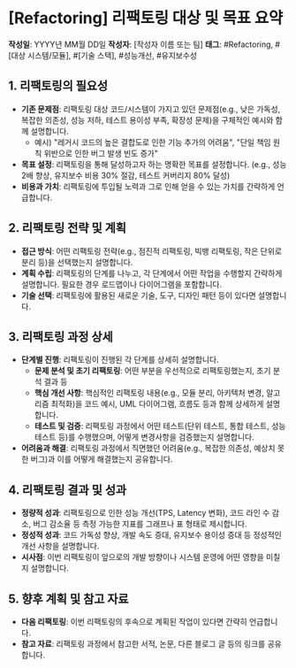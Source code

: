 # [Refactoring] 리팩토링 대상 및 목표 요약

**작성일**: YYYY년 MM월 DD일
**작성자**: [작성자 이름 또는 팀]
**태그**: #Refactoring, #[대상 시스템/모듈], #[기술 스택], #성능개선, #유지보수성

## 1. 리팩토링의 필요성

* **기존 문제점**: 리팩토링 대상 코드/시스템이 가지고 있던 문제점(e.g., 낮은 가독성, 복잡한 의존성, 성능 저하, 테스트 용이성 부족, 확장성 문제)을 구체적인 예시와 함께 설명합니다.
    * 예시) "레거시 코드의 높은 결합도로 인한 기능 추가의 어려움", "단일 책임 원칙 위반으로 인한 버그 발생 빈도 증가"
* **목표 설정**: 리팩토링을 통해 달성하고자 하는 명확한 목표를 설정합니다. (e.g., 성능 2배 향상, 유지보수 비용 30% 절감, 테스트 커버리지 80% 달성)
* **비용과 가치**: 리팩토링에 투입될 노력과 그로 인해 얻을 수 있는 가치를 간략하게 언급합니다.

## 2. 리팩토링 전략 및 계획

* **접근 방식**: 어떤 리팩토링 전략(e.g., 점진적 리팩토링, 빅뱅 리팩토링, 작은 단위로 분리 등)을 선택했는지 설명합니다.
* **계획 수립**: 리팩토링의 단계를 나누고, 각 단계에서 어떤 작업을 수행할지 간략하게 설명합니다. 필요한 경우 로드맵이나 다이어그램을 포함합니다.
* **기술 선택**: 리팩토링에 활용된 새로운 기술, 도구, 디자인 패턴 등이 있다면 설명합니다.

## 3. 리팩토링 과정 상세

* **단계별 진행**: 리팩토링이 진행된 각 단계를 상세히 설명합니다.
    * **문제 분석 및 초기 리팩토링**: 어떤 부분을 우선적으로 리팩토링했는지, 초기 분석 결과 등
    * **핵심 개선 사항**: 핵심적인 리팩토링 내용(e.g., 모듈 분리, 아키텍처 변경, 알고리즘 최적화)을 코드 예시, UML 다이어그램, 흐름도 등과 함께 상세하게 설명합니다.
    * **테스트 및 검증**: 리팩토링 과정에서 어떤 테스트(단위 테스트, 통합 테스트, 성능 테스트 등)를 수행했으며, 어떻게 변경사항을 검증했는지 설명합니다.
* **어려움과 해결**: 리팩토링 과정에서 직면했던 어려움(e.g., 복잡한 의존성, 예상치 못한 버그)과 이를 어떻게 해결했는지 공유합니다.

## 4. 리팩토링 결과 및 성과

* **정량적 성과**: 리팩토링으로 인한 성능 개선(TPS, Latency 변화), 코드 라인 수 감소, 버그 감소율 등 측정 가능한 지표를 그래프나 표 형태로 제시합니다.
* **정성적 성과**: 코드 가독성 향상, 개발 속도 증대, 유지보수 용이성 증대 등 정성적인 개선 사항을 설명합니다.
* **시사점**: 이번 리팩토링이 앞으로의 개발 방향이나 시스템 운영에 어떤 영향을 미칠지 설명합니다.

## 5. 향후 계획 및 참고 자료

* **다음 리팩토링**: 이번 리팩토링의 후속으로 계획된 작업이 있다면 간략히 언급합니다.
* **참고 자료**: 리팩토링 과정에서 참고한 서적, 논문, 다른 블로그 글 등의 링크를 공유합니다.
